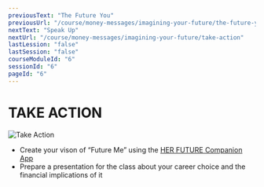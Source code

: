 ```yaml
---
previousText: "The Future You"
previousUrl: "/course/money-messages/imagining-your-future/the-future-you"
nextText: "Speak Up"
nextUrl: "/course/money-messages/imagining-your-future/take-action"
lastLession: "false"
lastSession: "false"
courseModuleId: "6"
sessionId: "6"
pageId: "6"
---
```



# TAKE ACTION
![Take Action](/assets/img/take-action.jpg)
- Create your vison of “Future Me” using the <a href="herfuture://vision">HER FUTURE Companion App</a>
- Prepare a presentation for the class about your career choice and the financial implications of it
